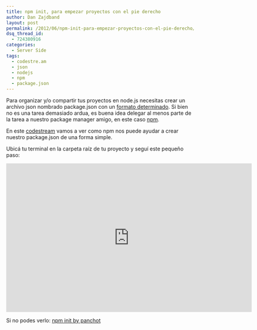 ```yaml
---
title: npm init, para empezar proyectos con el pie derecho
author: Dan Zajdband
layout: post
permalink: /2012/06/npm-init-para-empezar-proyectos-con-el-pie-derecho/
dsq_thread_id:
  - 724380916
categories:
  - Server Side
tags:
  - codestre.am
  - json
  - nodejs
  - npm
  - package.json
---
```

Para organizar y/o compartir tus proyectos en node.js necesitas crear un archivo json nombrado package.json con un [formato determinado][1]. Si bien no es una tarea demasiado ardua, es buena idea delegar al menos parte de la tarea a nuestro package manager amigo, en este caso [npm][2].

En este [codestream][3] vamos a ver como npm nos puede ayudar a crear nuestro package.json de una forma simple.

Ubicá tu terminal en la carpeta raíz de tu proyecto y seguí este pequeño paso:

<iframe frameborder="0" width="660px" height="400px" src="http://play.codestre.am/embed/7e00446b0d384004316a075c0"></iframe>

Si no podes verlo: [npm init by panchot][4]

 [1]: http://npmjs.org/doc/json.html
 [2]: http://npmjs.org
 [3]: http://codestre.am
 [4]: http://codestre.am/c22ee0dc811070b974abc9448 "npm init by panchot"
